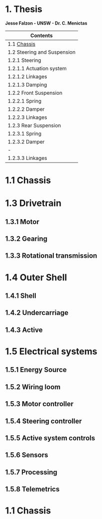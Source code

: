 # 1. Thesis
**Jesse Falzon - UNSW - Dr. C. Menictas**

**Contents**|
--------------------|
1.1 [Chassis](readme.md#11-chassis)|
1.2 Steering and Suspension|
1.2.1 Steering|
1.2.1.1 Actuation system|
1.2.1.2 Linkages|
1.2.1.3 Damping|
1.2.2 Front Suspension|
1.2.2.1 Spring|
1.2.2.2 Damper|
1.2.2.3 Linkages|
1.2.3 Rear Suspension|
1.2.3.1 Spring|
1.2.3.2 Damper|
-|
1.2.3.3 Linkages|
# 1.1 Chassis
# 1.3 Drivetrain
##    1.3.1 Motor
##    1.3.2 Gearing
##    1.3.3 Rotational transmission
# 1.4 Outer Shell
##    1.4.1 Shell
##    1.4.2 Undercarriage
##    1.4.3 Active
# 1.5 Electrical systems
##    1.5.1 Energy Source
##    1.5.2 Wiring loom
##    1.5.3 Motor controller
##    1.5.4 Steering controller
##    1.5.5 Active system controls
##    1.5.6 Sensors
##    1.5.7 Processing
##    1.5.8 Telemetrics

# 1.1 Chassis
